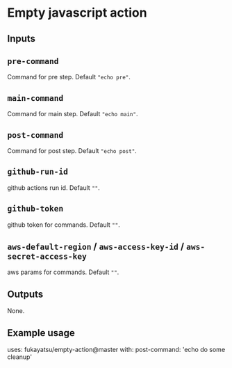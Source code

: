 # Empty javascript action
## Inputs

## `pre-command`

Command for pre step. Default `"echo pre"`.

## `main-command`

Command for main step. Default `"echo main"`.

## `post-command`

Command for post step. Default `"echo post"`.

## `github-run-id`

github actions run id. Default `""`.

## `github-token`

github token for commands. Default `""`.

## `aws-default-region` / `aws-access-key-id` / `aws-secret-access-key`

aws params for commands. Default `""`.
## Outputs

None.

## Example usage

uses: fukayatsu/empty-action@master
with:
  post-command: 'echo do some cleanup'
